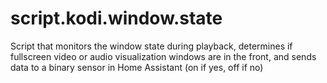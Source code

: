 # script.kodi.window.state
Script that monitors the window state during playback, determines if fullscreen video or audio visualization windows are in the front, and sends data to a binary sensor in Home Assistant (on if yes, off if no)
